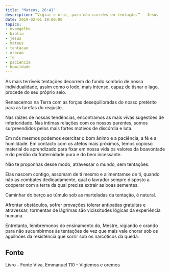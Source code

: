 ```yaml
---
title: "Mateus, 26:41"
description: “Vigiai e orai, para não cairdes em tentação.” - Jesus
date: 2019-02-01 19:00:00
topics: 
- evangelho
- biblia
- jesus
- mateus
- tentacao
- oracao
- fe
- paciencia
- humildade
---
```


As mais terríveis tentações decorrem do fundo sombrio de nossa
individualidade, assim como o lodo, mais intenso, capaz de tisnar o lago, procede do
seu próprio seio.

Renascemos na Terra com as forças desequilibradas do nosso pretérito para
as tarefas do reajuste.

Nas raízes de nossas tendências, encontramos as mais vivas sugestões de
inferioridade. Nas íntimas relações com os nossos parentes, somos surpreendidos
pelos mais fortes motivos de discórdia e luta.

Em nós mesmos podemos exercitar o bom ânimo e a paciência, a fé e a
humildade. Em contacto com os afetos mais próximos, temos copioso material de
aprendizado para fixar em nossa vida os valores da boa­vontade e do perdão da
fraternidade pura e do bem incessante.

Não te proponhas desse modo, atravessar o mundo, sem tentações.

Elas nascem contigo, assomam de ti mesmo e alimentam­se de ti, quando
não as combates dedicadamente, qual o lavrador sempre disposto a cooperar com a
terra da qual precisa extrair as boas sementes.

Caminhar do berço ao túmulo sob as marteladas da tentação, é natural.

Afrontar obstáculos, sofrer provações tolerar antipatias gratuitas e atravessar;
tormentas de lágrimas são vicissitudes lógicas da experiência humana.

Entretanto, lembremo­nos do ensinamento do, Mestre, vigiando e orando
para não sucumbirmos às tentações de vez que mais vale chorar sob os aguilhões da
resistência que sorrir sob os narcóticos da queda.


## Fonte
Livro - Fonte Viva, Emmanuel
110 - Vigiemos e oremos
